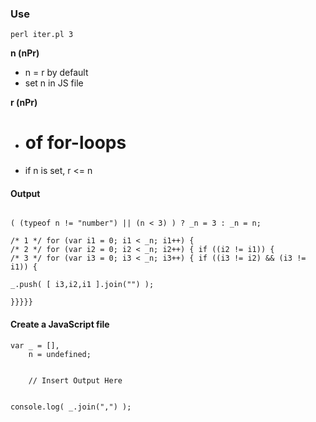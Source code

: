 ### Use
```
perl iter.pl 3
```

**n (nPr)**
* n = r by default
* set n in JS file

**r (nPr)**
* # of for-loops
* if n is set, r <= n

#### Output
```

( (typeof n != "number") || (n < 3) ) ? _n = 3 : _n = n;

/* 1 */ for (var i1 = 0; i1 < _n; i1++) { 
/* 2 */ for (var i2 = 0; i2 < _n; i2++) { if ((i2 != i1)) {
/* 3 */ for (var i3 = 0; i3 < _n; i3++) { if ((i3 != i2) && (i3 != i1)) {

_.push( [ i3,i2,i1 ].join("") );

}}}}}

```

#### Create a JavaScript file
```
var	_ = [],
	n = undefined;


	// Insert Output Here


console.log( _.join(",") );
```